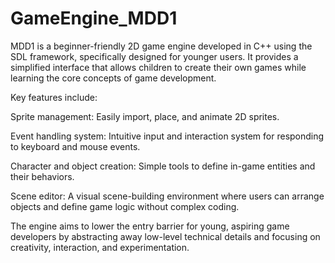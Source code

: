 # GameEngine_MDD1
MDD1 is a beginner-friendly 2D game engine developed in C++ using the SDL framework, specifically designed for younger users. It provides a simplified interface that allows children to create their own games while learning the core concepts of game development.

Key features include:

Sprite management: Easily import, place, and animate 2D sprites.

Event handling system: Intuitive input and interaction system for responding to keyboard and mouse events.

Character and object creation: Simple tools to define in-game entities and their behaviors.

Scene editor: A visual scene-building environment where users can arrange objects and define game logic without complex coding.

The engine aims to lower the entry barrier for young, aspiring game developers by abstracting away low-level technical details and focusing on creativity, interaction, and experimentation.
